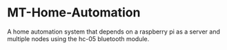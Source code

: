 # MT-Home-Automation
A home automation system that depends on a raspberry pi as a server and multiple nodes using the hc-05 bluetooth module.
